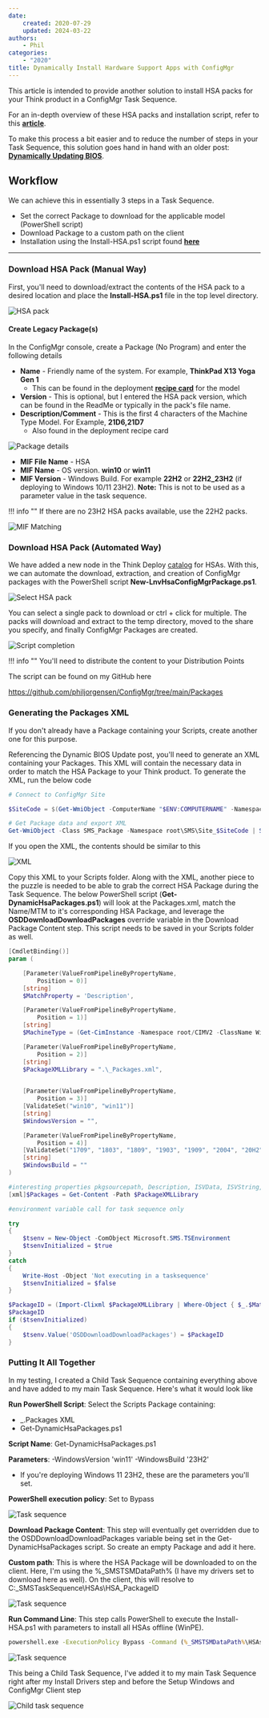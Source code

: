 ```yaml
---
date:
    created: 2020-07-29
    updated: 2024-03-22
authors:
    - Phil
categories:
    - "2020"
title: Dynamically Install Hardware Support Apps with ConfigMgr
---
```


This article is intended to provide another solution to install HSA packs for your Think product in a ConfigMgr Task Sequence.

For an in-depth overview of these HSA packs and installation script, refer to this [**article**](https://blog.lenovocdrt.com/2020/hsa-1.md).  

To make this process a bit easier and to reduce the number of steps in your Task Sequence, this solution goes hand in hand with an older post: [**Dynamically Updating BIOS**](https://blog.lenovocdrt.com/2017/dynamic_bios_update.md).
<!-- more -->
## Workflow

We can achieve this in essentially 3 steps in a Task Sequence.

- Set the correct Package to download for the applicable model (PowerShell script)
- Download Package to a custom path on the client
- Installation using the Install-HSA.ps1 script found [**here**](https://blog.lenovocdrt.com/2020/hsa-1.md)

---

### Download HSA Pack (Manual Way)

First, you'll need to download/extract the contents of the HSA pack to a desired location and place the **Install-HSA.ps1** file in the top level directory.

![HSA pack](https://cdrt.github.io/mk_blog/img/2020/dynamic_hsa/image1.jpg)

#### Create Legacy Package(s)

In the ConfigMgr console, create a Package (No Program) and enter the following details

- **Name** - Friendly name of the system.  For example, **ThinkPad X13 Yoga Gen 1**
  - This can be found in the deployment [**recipe card**](https://download.lenovo.com/cdrt/ddrc/RecipeCardWeb.html) for the model
- **Version** - This is optional, but I entered the HSA pack version, which can be found in the ReadMe or typically in the pack's file name.
- **Description/Comment** - This is the first 4 characters of the Machine Type Model. For Example, **21D6,21D7**
  - Also found in the deployment recipe card

![Package details](https://cdrt.github.io/mk_blog/img/2020/dynamic_hsa/image2.jpg)

- **MIF File Name** - HSA
- **MIF Name** - OS version. **win10** or **win11**
- **MIF Version** - Windows Build. For example **22H2** or **22H2_23H2** (if deploying to Windows 10/11 23H2). **Note:** This is not to be used as a parameter value in the task sequence.

!!! info ""
    If there are no 23H2 HSA packs available, use the 22H2 packs.

![MIF Matching](https://cdrt.github.io/mk_blog/img/2020/dynamic_hsa/image3.jpg)

### Download HSA Pack (Automated Way)

We have added a new node in the Think Deploy [catalog](https://download.lenovo.com/cdrt/td/catalogv2.xml) for HSAs. With this, we can automate the download, extraction, and creation of ConfigMgr packages with the PowerShell script **New-LnvHsaConfigMgrPackage.ps1**.

![Select HSA pack](https://cdrt.github.io/mk_blog/img/2020/dynamic_hsa/image4.jpg)

You can select a single pack to download or ctrl + click for multiple. The packs will download and extract to the temp directory, moved to the share you specify, and finally ConfigMgr Packages are created.

![Script completion](https://cdrt.github.io/mk_blog/img/2020/dynamic_hsa/image5.jpg)

!!! info ""
    You'll need to distribute the content to your Distribution Points

The script can be found on my GitHub here

<https://github.com/philjorgensen/ConfigMgr/tree/main/Packages>

### Generating the Packages XML

If you don't already have a Package containing your Scripts, create another one for this purpose.

Referencing the Dynamic BIOS Update post, you'll need to generate an XML containing your Packages. This XML will contain the necessary data in order to match the HSA Package to your Think product. To generate the XML, run the below code

```powershell
# Connect to ConfigMgr Site 

$SiteCode = $(Get-WmiObject -ComputerName "$ENV:COMPUTERNAME" -Namespace "root\SMS" -Class "SMS_ProviderLocation").SiteCode

# Get Package data and export XML
Get-WmiObject -Class SMS_Package -Namespace root\SMS\Site_$SiteCode | Select-Object Pkgsourcepath, Description, Manufacturer, MifFileName, MifName, MIFVersion, Name, PackageID, ShareName, Version | Sort-Object -Property Name | Export-Clixml -Path '_Packages.xml' -Force 
```

If you open the XML, the contents should be similar to this

![XML](https://cdrt.github.io/mk_blog/img/2020/dynamic_hsa/image6.jpg)

Copy this XML to your Scripts folder.  Along with the XML, another piece to the puzzle is needed to be able to grab the correct HSA Package during the Task Sequence.  The below PowerShell script (**Get-DynamicHsaPackages.ps1**) will look at the Packages.xml, match the Name/MTM to it's corresponding HSA Package, and leverage the **OSDDownloadDownloadPackages** override variable in the Download Package Content step.  This script needs to be saved in your Scripts folder as well.

```powershell
[CmdletBinding()]
param (

    [Parameter(ValueFromPipelineByPropertyName,
        Position = 0)]
    [string]
    $MatchProperty = 'Description',

    [Parameter(ValueFromPipelineByPropertyName,
        Position = 1)]
    [string]
    $MachineType = (Get-CimInstance -Namespace root/CIMV2 -ClassName Win32_ComputerSystemProduct).Name.Substring(0, 4).Trim(),

    [Parameter(ValueFromPipelineByPropertyName,
        Position = 2)]
    [string]
    $PackageXMLLibrary = ".\_Packages.xml",

    
    [Parameter(ValueFromPipelineByPropertyName,
        Position = 3)]
    [ValidateSet("win10", "win11")]
    [string]
    $WindowsVersion = "",

    [Parameter(ValueFromPipelineByPropertyName,
        Position = 4)]
    [ValidateSet("1709", "1803", "1809", "1903", "1909", "2004", "20H2", "21H1", "21H2", "22H2", "23H2", "24H2")]
    [string]
    $WindowsBuild = ""
)

#interesting properties pkgsourcepath, Description, ISVData, ISVString, Manufacturer, MifFileName, MifName, MifPublisher, MIFVersion, Name, PackageID, ShareName, Version
[xml]$Packages = Get-Content -Path $PackageXMLLibrary

#environment variable call for task sequence only

try
{
    $tsenv = New-Object -ComObject Microsoft.SMS.TSEnvironment
    $tsenvInitialized = $true
}
catch
{
    Write-Host -Object 'Not executing in a tasksequence'
    $tsenvInitialized = $false
}

$PackageID = (Import-Clixml $PackageXMLLibrary | Where-Object { $_.$MatchProperty.Split(',').Contains($MachineType) -and $_.MifFileName -eq "HSA" -and $_.MifName -eq $WindowsVersion -and $_.MifVersion -match $WindowsBuild }).PackageID
$PackageID
if ($tsenvInitialized)
{
    $tsenv.Value('OSDDownloadDownloadPackages') = $PackageID
}
```

### Putting It All Together

In my testing, I created a Child Task Sequence containing everything above and have added to my main Task Sequence. Here's what it would look like

**Run PowerShell Script**: Select the Scripts Package containing:

- _.Packages XML
- Get-DynamicHsaPackages.ps1

**Script Name**: Get-DynamicHsaPackages.ps1

**Parameters**: -WindowsVersion 'win11' -WindowsBuild '23H2'

- If you're deploying Windows 11 23H2, these are the parameters you'll set.

**PowerShell execution policy**: Set to Bypass

![Task sequence](https://cdrt.github.io/mk_blog/img/2020/dynamic_hsa/image7.jpg)

**Download Package Content**: This step will eventually get overridden due to the OSDDownloadDownloadPackages variable being set in the Get-DynamicHsaPackages script. So create an empty Package and add it here.

**Custom path**: This is where the HSA Package will be downloaded to on the client. Here, I'm using the %_SMSTSMDataPath% (I have my drivers set to download here as well). On the client, this will resolve to C:\_SMSTaskSequence\HSAs\HSA_PackageID

![Task sequence](https://cdrt.github.io/mk_blog/img/2020/dynamic_hsa/image8.jpg)

**Run Command Line**: This step calls PowerShell to execute the Install-HSA.ps1 with parameters to install all HSAs offline (WinPE).

```cmd
powershell.exe -ExecutionPolicy Bypass -Command (%_SMSTSMDataPath%\HSAs\*\Install-HSAs.ps1 -Offline -All -DebugInformation)
```

![Task sequence](https://cdrt.github.io/mk_blog/img/2020/dynamic_hsa/image9.jpg)

This being a Child Task Sequence, I've added it to my main Task Sequence right after my Install Drivers step and before the Setup Windows and ConfigMgr Client step

![Child task sequence](https://cdrt.github.io/mk_blog/img/2020/dynamic_hsa/image10.jpg)
